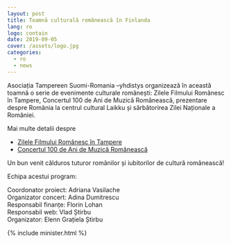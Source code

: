 ```yaml
---
layout: post
title: Toamnă culturală românească în Finlanda
lang: ro
logo: contain
date: 2019-09-05
cover: /assets/logo.jpg
categories:
  - ro
  - news
---
```


Asociația Tampereen Suomi-Romania –yhdistys organizează în această toamnă o serie
de evenimente culturale românești: Zilele Filmului Românesc în Tampere, Concertul 100
de Ani de Muzică Românească, prezentare despre România la centrul cultural Laikku și
sărbătorirea Zilei Naționale a României.

Mai multe detalii despre

- [Zilele Filmului Românesc în Tampere](/ro/news/2019/09/07/zilele-filmului-romanesc.html)
- [Concertul 100 de Ani de Muzică Românească](/ro/events/2019-09-22-100-de-ani-de-muzica-romaneasca.html)

Un bun venit călduros tuturor românilor și iubitorilor de cultură românească!

Echipa acestui program:

Coordonator proiect: Adriana Vasilache  
Organizator concert: Adina Dumitrescu  
Responsabil finanțe: Florin Lohan  
Responsabil web: Vlad Știrbu  
Organizator: Elenn Grațiela Știrbu

{% include minister.html %}
